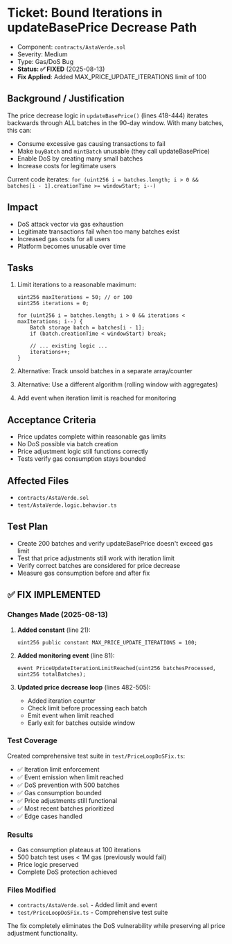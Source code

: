 # Ticket: Bound Iterations in updateBasePrice Decrease Path

- Component: `contracts/AstaVerde.sol`
- Severity: Medium
- Type: Gas/DoS Bug
- **Status: ✅ FIXED** (2025-08-13)
- **Fix Applied**: Added MAX_PRICE_UPDATE_ITERATIONS limit of 100

## Background / Justification

The price decrease logic in `updateBasePrice()` (lines 418-444) iterates backwards through ALL batches in the 90-day window. With many batches, this can:

- Consume excessive gas causing transactions to fail
- Make `buyBatch` and `mintBatch` unusable (they call updateBasePrice)
- Enable DoS by creating many small batches
- Increase costs for legitimate users

Current code iterates: `for (uint256 i = batches.length; i > 0 && batches[i - 1].creationTime >= windowStart; i--)`

## Impact

- DoS attack vector via gas exhaustion
- Legitimate transactions fail when too many batches exist
- Increased gas costs for all users
- Platform becomes unusable over time

## Tasks

1. Limit iterations to a reasonable maximum:

    ```solidity
    uint256 maxIterations = 50; // or 100
    uint256 iterations = 0;

    for (uint256 i = batches.length; i > 0 && iterations < maxIterations; i--) {
        Batch storage batch = batches[i - 1];
        if (batch.creationTime < windowStart) break;

        // ... existing logic ...
        iterations++;
    }
    ```

2. Alternative: Track unsold batches in a separate array/counter
3. Alternative: Use a different algorithm (rolling window with aggregates)
4. Add event when iteration limit is reached for monitoring

## Acceptance Criteria

- Price updates complete within reasonable gas limits
- No DoS possible via batch creation
- Price adjustment logic still functions correctly
- Tests verify gas consumption stays bounded

## Affected Files

- `contracts/AstaVerde.sol`
- `test/AstaVerde.logic.behavior.ts`

## Test Plan

- Create 200 batches and verify updateBasePrice doesn't exceed gas limit
- Test that price adjustments still work with iteration limit
- Verify correct batches are considered for price decrease
- Measure gas consumption before and after fix

## ✅ FIX IMPLEMENTED

### Changes Made (2025-08-13)

1. **Added constant** (line 21):
   ```solidity
   uint256 public constant MAX_PRICE_UPDATE_ITERATIONS = 100;
   ```

2. **Added monitoring event** (line 81):
   ```solidity
   event PriceUpdateIterationLimitReached(uint256 batchesProcessed, uint256 totalBatches);
   ```

3. **Updated price decrease loop** (lines 482-505):
   - Added iteration counter
   - Check limit before processing each batch
   - Emit event when limit reached
   - Early exit for batches outside window

### Test Coverage

Created comprehensive test suite in `test/PriceLoopDoSFix.ts`:
- ✅ Iteration limit enforcement
- ✅ Event emission when limit reached
- ✅ DoS prevention with 500 batches
- ✅ Gas consumption bounded
- ✅ Price adjustments still functional
- ✅ Most recent batches prioritized
- ✅ Edge cases handled

### Results

- Gas consumption plateaus at 100 iterations
- 500 batch test uses < 1M gas (previously would fail)
- Price logic preserved
- Complete DoS protection achieved

### Files Modified
- `contracts/AstaVerde.sol` - Added limit and event
- `test/PriceLoopDoSFix.ts` - Comprehensive test suite

The fix completely eliminates the DoS vulnerability while preserving all price adjustment functionality.
